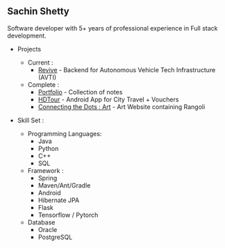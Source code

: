 ## Sachin Shetty

Software developer with 5+ years of professional experience in Full stack development.

* Projects
  * Current :
    * [Revive](https://github.com/sachinsshetty/revive) - Backend for Autonomous Vehicle Tech Infrastructure (AVTI)
  * Complete :
    * [Portfolio](https://sachinsshetty.github.io/gaganyatri.com) - Collection of notes
    * [HDTour](https://github.com/slabstech/thehdtour-app) - Android App for City Travel + Vouchers
    * [Connecting the Dots : Art](https://github.com/slabstech/connectingthedots.com) - Art Website containing Rangoli  

* Skill Set :
  * Programming Languages:
    * Java
    * Python
    * C++
    * SQL
  * Framework :
    * Spring
    * Maven/Ant/Gradle
    * Android
    * Hibernate JPA
    * Flask
    * Tensorflow / Pytorch
  * Database
    * Oracle
    * PostgreSQL
